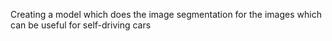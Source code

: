 Creating a model which does the image segmentation for the images which can be useful for self-driving cars
